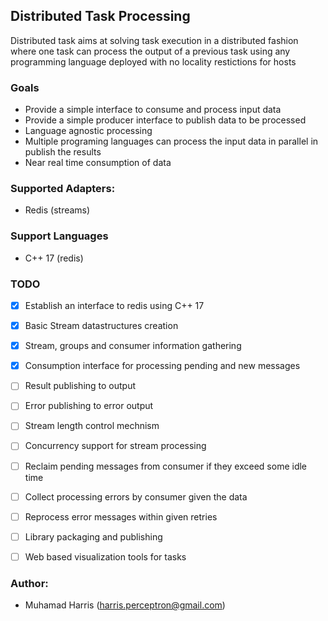 ## Distributed Task Processing

Distributed task aims at solving task execution in a distributed fashion where one task can 
process the output of a previous task using any programming language deployed with no 
locality restictions for hosts



### Goals 
- Provide a simple interface to consume and process input data
- Provide a simple producer interface to publish data to be processed
- Language agnostic processing
- Multiple programing languages can process the input data in parallel in publish the results
- Near real time consumption of data


### Supported Adapters:
- Redis (streams)


### Support Languages
- C++ 17 (redis)

### TODO
- [x] Establish an interface to redis using C++ 17
- [x] Basic Stream datastructures creation
- [x] Stream, groups and consumer information gathering
- [x] Consumption interface for processing pending and new messages
- [ ] Result publishing to output
- [ ] Error publishing to error output
- [ ] Stream length control mechnism
- [ ] Concurrency support for stream processing
- [ ] Reclaim pending messages from consumer if they exceed some idle time
- [ ] Collect processing errors by consumer given the data
- [ ] Reprocess error messages within given retries
- [ ] Library packaging and publishing 
- [ ] Web based visualization tools for tasks


### Author:
- Muhamad Harris (harris.perceptron@gmail.com)
